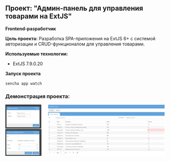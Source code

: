 ## Проект: "Админ-панель для управления товарами на ExtJS"

**Frontend-разработчик**

**Цель проекта:**
Разработка SPA-приложения на ExtJS 6+ с системой авторизации и CRUD-функционалом для управления товарами.

**Используемые технологии:**

- ExtJS 7.9.0.20

**Запуск проекта**
```
sencha app watch
```

### Демонстрация проекта:

![Проект и модальные окна](fig%2011.jpg)